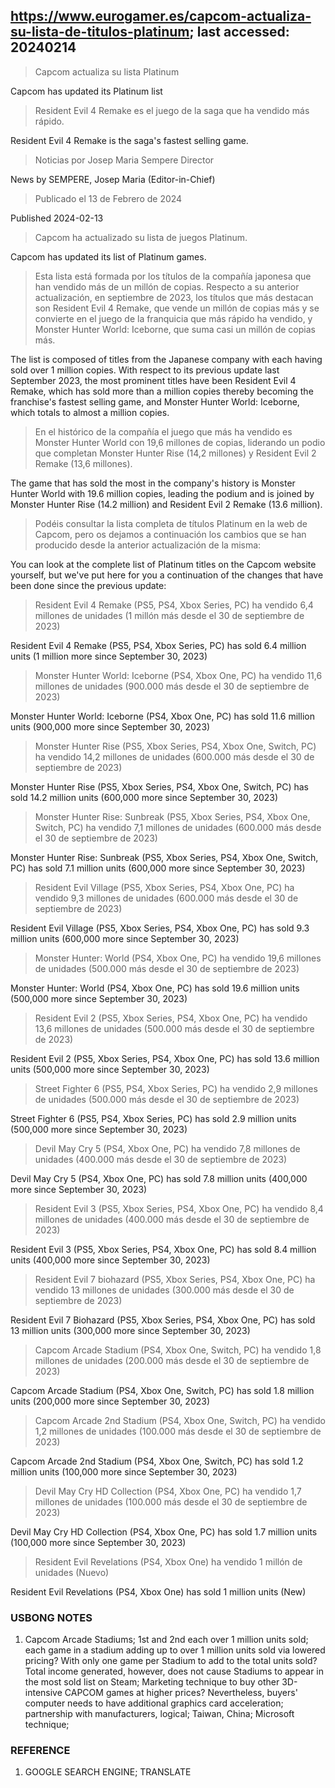 ## https://www.eurogamer.es/capcom-actualiza-su-lista-de-titulos-platinum; last accessed: 20240214

> Capcom actualiza su lista Platinum

Capcom has updated its Platinum list

> Resident Evil 4 Remake es el juego de la saga que ha vendido más rápido.

Resident Evil 4 Remake is the saga's fastest selling game.

> Noticias por Josep Maria Sempere Director

News by SEMPERE, Josep Maria (Editor-in-Chief)

> Publicado el 13 de Febrero de 2024

Published 2024-02-13

> Capcom ha actualizado su lista de juegos Platinum.

Capcom has updated its list of Platinum games.

> Esta lista está formada por los títulos de la compañía japonesa que han vendido más de un millón de copias. Respecto a su anterior actualización, en septiembre de 2023, los títulos que más destacan son Resident Evil 4 Remake, que vende un millón de copias más y se convierte en el juego de la franquicia que más rápido ha vendido, y Monster Hunter World: Iceborne, que suma casi un millón de copias más.

The list is composed of titles from the Japanese company with each having sold over 1 million copies. With respect to its previous update last September 2023, the most prominent titles have been Resident Evil 4 Remake, which has sold more than a million copies thereby becoming the franchise's fastest selling game, and Monster Hunter World: Iceborne, which totals to almost a million copies. 

> En el histórico de la compañía el juego que más ha vendido es Monster Hunter World con 19,6 millones de copias, liderando un podio que completan Monster Hunter Rise (14,2 millones) y Resident Evil 2 Remake (13,6 millones).

The game that has sold the most in the company's history is Monster Hunter World with 19.6 million copies, leading the podium and is joined by Monster Hunter Rise (14.2 million) and Resident Evil 2 Remake (13.6 million).

> Podéis consultar la lista completa de títulos Platinum en la web de Capcom, pero os dejamos a continuación los cambios que se han producido desde la anterior actualización de la misma:

You can look at the complete list of Platinum titles on the Capcom website yourself, but we've put here for you a continuation of the changes that have been done since the previous update:

>    Resident Evil 4 Remake (PS5, PS4, Xbox Series, PC) ha vendido 6,4 millones de unidades (1 millón más desde el 30 de septiembre de 2023)

Resident Evil 4 Remake (PS5, PS4, Xbox Series, PC) has sold 6.4 million units (1 million more since September 30, 2023)

>    Monster Hunter World: Iceborne (PS4, Xbox One, PC) ha vendido 11,6 millones de unidades (900.000 más desde el 30 de septiembre de 2023)

Monster Hunter World: Iceborne (PS4, Xbox One, PC) has sold 11.6 million units (900,000 more since September 30, 2023)

>    Monster Hunter Rise (PS5, Xbox Series, PS4, Xbox One, Switch, PC) ha vendido 14,2 millones de unidades (600.000 más desde el 30 de septiembre de 2023)

Monster Hunter Rise (PS5, Xbox Series, PS4, Xbox One, Switch, PC) has sold 14.2 million units (600,000 more since September 30, 2023)

>    Monster Hunter Rise: Sunbreak (PS5, Xbox Series, PS4, Xbox One, Switch, PC) ha vendido 7,1 millones de unidades (600.000 más desde el 30 de septiembre de 2023)

Monster Hunter Rise: Sunbreak (PS5, Xbox Series, PS4, Xbox One, Switch, PC) has sold 7.1 million units (600,000 more since September 30, 2023)

>    Resident Evil Village (PS5, Xbox Series, PS4, Xbox One, PC) ha vendido 9,3 millones de unidades (600.000 más desde el 30 de septiembre de 2023)

Resident Evil Village (PS5, Xbox Series, PS4, Xbox One, PC) has sold 9.3 million units (600,000 more since September 30, 2023)

>    Monster Hunter: World (PS4, Xbox One, PC) ha vendido 19,6 millones de unidades (500.000 más desde el 30 de septiembre de 2023)

Monster Hunter: World (PS4, Xbox One, PC) has sold 19.6 million units (500,000 more since September 30, 2023)

>    Resident Evil 2 (PS5, Xbox Series, PS4, Xbox One, PC) ha vendido 13,6 millones de unidades (500.000 más desde el 30 de septiembre de 2023)

Resident Evil 2 (PS5, Xbox Series, PS4, Xbox One, PC) has sold 13.6 million units (500,000 more since September 30, 2023)

>    Street Fighter 6 (PS5, PS4, Xbox Series, PC) ha vendido 2,9 millones de unidades (500.000 más desde el 30 de septiembre de 2023)

Street Fighter 6 (PS5, PS4, Xbox Series, PC) has sold 2.9 million units (500,000 more since September 30, 2023)

>    Devil May Cry 5 (PS4, Xbox One, PC) ha vendido 7,8 millones de unidades (400.000 más desde el 30 de septiembre de 2023)

Devil May Cry 5 (PS4, Xbox One, PC) has sold 7.8 million units (400,000 more since September 30, 2023)

>    Resident Evil 3 (PS5, Xbox Series, PS4, Xbox One, PC) ha vendido 8,4 millones de unidades (400.000 más desde el 30 de septiembre de 2023)

Resident Evil 3 (PS5, Xbox Series, PS4, Xbox One, PC) has sold 8.4 million units (400,000 more since September 30, 2023)

>    Resident Evil 7 biohazard (PS5, Xbox Series, PS4, Xbox One, PC) ha vendido 13 millones de unidades (300.000 más desde el 30 de septiembre de 2023)

Resident Evil 7 Biohazard (PS5, Xbox Series, PS4, Xbox One, PC) has sold 13 million units (300,000 more since September 30, 2023)

>    Capcom Arcade Stadium (PS4, Xbox One, Switch, PC) ha vendido 1,8 millones de unidades (200.000 más desde el 30 de septiembre de 2023)

Capcom Arcade Stadium (PS4, Xbox One, Switch, PC) has sold 1.8 million units (200,000 more since September 30, 2023)

>    Capcom Arcade 2nd Stadium (PS4, Xbox One, Switch, PC) ha vendido 1,2 millones de unidades (100.000 más desde el 30 de septiembre de 2023)

Capcom Arcade 2nd Stadium (PS4, Xbox One, Switch, PC) has sold 1.2 million units (100,000 more since September 30, 2023)

>    Devil May Cry HD Collection (PS4, Xbox One, PC) ha vendido 1,7 millones de unidades (100.000 más desde el 30 de septiembre de 2023)

Devil May Cry HD Collection (PS4, Xbox One, PC) has sold 1.7 million units (100,000 more since September 30, 2023)

>    Resident Evil Revelations (PS4, Xbox One) ha vendido 1 millón de unidades (Nuevo)

Resident Evil Revelations (PS4, Xbox One) has sold 1 million units (New)

### USBONG NOTES

1) Capcom Arcade Stadiums; 1st and 2nd each over 1 million units sold; each game in a stadium adding up to over 1 million units sold via lowered pricing? With only one game per Stadium to add to the total units sold? Total income generated, however, does not cause Stadiums to appear in the most sold list on Steam; Marketing technique to buy other 3D-intensive CAPCOM games at higher prices? Nevertheless, buyers' computer needs to have additional graphics card acceleration; partnership with manufacturers, logical; Taiwan, China; Microsoft technique;

### REFERENCE

1) GOOGLE SEARCH ENGINE; TRANSLATE
